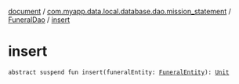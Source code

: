 [document](../../index.md) / [com.myapp.data.local.database.dao.mission_statement](../index.md) / [FuneralDao](index.md) / [insert](./insert.md)

# insert

`abstract suspend fun insert(funeralEntity: `[`FuneralEntity`](../../com.myapp.data.local.database.entity.mission_statement/-funeral-entity/index.md)`): `[`Unit`](https://kotlinlang.org/api/latest/jvm/stdlib/kotlin/-unit/index.html)
